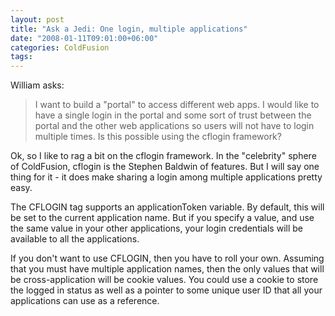 ```yaml
---
layout: post
title: "Ask a Jedi: One login, multiple applications"
date: "2008-01-11T09:01:00+06:00"
categories: ColdFusion 
tags: 
---
```


William asks:

<blockquote>
<p>
I want to build a "portal" to access different web apps.  I would like to have a single login in the portal and some sort of trust between the portal and the other web applications so users will not have to login multiple times.  Is this possible using the cflogin framework?
</p>
</blockquote>

Ok, so I like to rag a bit on the cflogin framework. In the "celebrity" sphere of ColdFusion, cflogin is the Stephen Baldwin of features. But I will say one thing for it - it does make sharing a login among multiple applications pretty easy.

The CFLOGIN tag supports an applicationToken variable. By default, this will be set to the current application name. But if you specify a value, and use the same value in your other applications, your login credentials will be available to all the applications.

If you don't want to use CFLOGIN, then you have to roll your own. Assuming that you must have multiple application names, then the only values that will be cross-application will be cookie values. You could use a cookie to store the logged in status as well as a pointer to some unique user ID that all your applications can use as a reference.